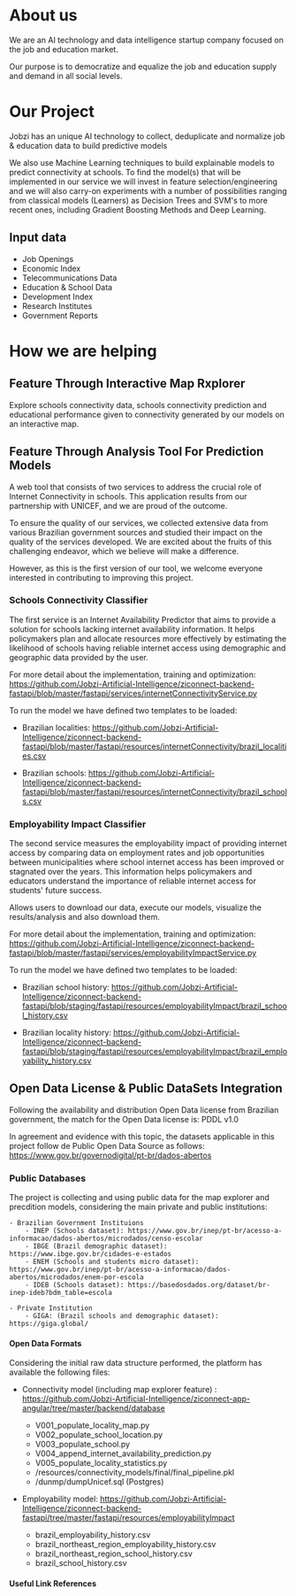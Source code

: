 # About us

We are an AI technology and data intelligence startup company focused on the job and education market.

Our purpose is to democratize and equalize the job and education supply and demand in all social levels.

# Our Project

Jobzi has an unique AI technology to collect, deduplicate and normalize job & education data to build predictive models

We also use Machine Learning techniques to build explainable models to predict connectivity at schools. To find the model(s) that will be implemented in our service we will invest in feature selection/engineering and we will also carry-on experiments with a number of possibilities ranging from classical models (Learners) as Decision Trees and SVM's to more recent ones, including Gradient Boosting Methods and Deep Learning.

## Input data

- Job Openings
- Economic Index
- Telecommunications Data
- Education & School Data
- Development Index
- Research Institutes
- Government Reports

# How we are helping

## Feature Through Interactive Map Rxplorer

Explore schools connectivity data, schools connectivity prediction and educational performance given to connectivity generated by our models on an interactive map.

## Feature Through Analysis Tool For Prediction Models

A web tool that consists of two services to address the crucial role of Internet Connectivity in schools. This application results from our partnership with UNICEF, and we are proud of the outcome.

To ensure the quality of our services, we collected extensive data from various Brazilian government sources and studied their impact on the quality of the services developed. We are excited about the fruits of this challenging endeavor, which we believe will make a difference.

However, as this is the first version of our tool, we welcome everyone interested in contributing to improving this project.

### Schools Connectivity Classifier

The first service is an Internet Availability Predictor that aims to provide a solution for schools lacking internet availability information. It helps policymakers plan and allocate resources more effectively by estimating the likelihood of schools having reliable internet access using demographic and geographic data provided by the user.

For more detail about the implementation, training and optimization: https://github.com/Jobzi-Artificial-Intelligence/ziconnect-backend-fastapi/blob/master/fastapi/services/internetConnectivityService.py

To run the model we have defined two templates to be loaded:

- Brazilian localities: https://github.com/Jobzi-Artificial-Intelligence/ziconnect-backend-fastapi/blob/master/fastapi/resources/internetConnectivity/brazil_localities.csv

- Brazilian schools: https://github.com/Jobzi-Artificial-Intelligence/ziconnect-backend-fastapi/blob/master/fastapi/resources/internetConnectivity/brazil_schools.csv


### Employability Impact Classifier

The second service measures the employability impact of providing internet access by comparing data on employment rates and job opportunities between municipalities where school internet access has been improved or stagnated over the years. This information helps policymakers and educators understand the importance of reliable internet access for students' future success.

Allows users to download our data, execute our models, visualize the results/analysis and also download them.

For more detail about the implementation, training and optimization: https://github.com/Jobzi-Artificial-Intelligence/ziconnect-backend-fastapi/blob/master/fastapi/services/employabilityImpactService.py


To run the model we have defined two templates to be loaded:

- Brazilian school history: https://github.com/Jobzi-Artificial-Intelligence/ziconnect-backend-fastapi/blob/staging/fastapi/resources/employabilityImpact/brazil_school_history.csv

- Brazilian locality history: https://github.com/Jobzi-Artificial-Intelligence/ziconnect-backend-fastapi/blob/staging/fastapi/resources/employabilityImpact/brazil_employability_history.csv


## Open Data License & Public DataSets Integration

Following the availability and distribution Open Data license from Brazilian government, the match for the Open Data license is: PDDL v1.0

In agreement and evidence with this topic, the datasets applicable in this project follow de Public Open Data Source as follows: https://www.gov.br/governodigital/pt-br/dados-abertos


### Public Databases

The project is collecting and using public data for the map explorer and precdition models, considering the main private and public institutions:

    - Brazilian Government Instituions
        - INEP (Schools dataset): https://www.gov.br/inep/pt-br/acesso-a-informacao/dados-abertos/microdados/censo-escolar
        - IBGE (Brazil demographic dataset): https://www.ibge.gov.br/cidades-e-estados 
        - ENEM (Schools and students micro dataset): https://www.gov.br/inep/pt-br/acesso-a-informacao/dados-abertos/microdados/enem-por-escola 
        - IDEB (Schools dataset): https://basedosdados.org/dataset/br-inep-ideb?bdm_table=escola

    - Private Institution
        - GIGA: (Brazil schools and demographic dataset): https://giga.global/

#### Open Data Formats

Considering the initial raw data structure performed, the platform has available the following files:

- Connectivity model (including map explorer feature) : https://github.com/Jobzi-Artificial-Intelligence/ziconnect-app-angular/tree/master/backend/database
    - V001_populate_locality_map.py
    - V002_populate_school_location.py
    - V003_populate_school.py
    - V004_append_internet_availability_prediction.py
    - V005_populate_locality_statistics.py
    - /resources/connectivity_models/final/final_pipeline.pkl
    - /dunmp/dumpUnicef.sql (Postgres)

- Employability model: https://github.com/Jobzi-Artificial-Intelligence/ziconnect-backend-fastapi/tree/master/fastapi/resources/employabilityImpact
    - brazil_employability_history.csv
    - brazil_northeast_region_employability_history.csv
    - brazil_northeast_region_school_history.csv
    - brazil_school_history.csv

#### Useful Link References

[1]:https://www.ibge.gov.br/
[2]:https://www.ibge.gov.br/estatisticas/economicas/comercio/9016-estatisticas-do-cadastro-central-de-empresas.html?=&t=resultados
[3]:https://www.gov.br/inep/pt-br/areas-de-atuacao/avaliacao-e-exames-educacionais/saeb
[4]:https://basedosdados.org/dataset/br-inep-ideb?bdm_table=escola
[5]:https://www.gov.br/inep/pt-br/acesso-a-informacao/dados-abertos/microdados/enem-por-escola
[6]:https://www.gov.br/inep/pt-br/acesso-a-informacao/dados-abertos/microdados/censo-escolar
[7]:https://www.ibge.gov.br/cidades-e-estados




